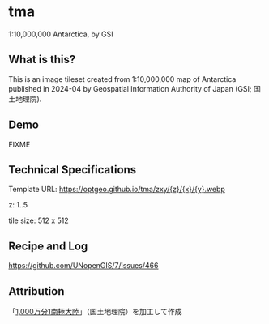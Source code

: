 # tma
1:10,000,000 Antarctica, by GSI

## What is this? 
This is an image tileset created from 1:10,000,000 map of Antarctica published in 2024-04 by Geospatial Information Authority of Japan (GSI; 国土地理院).

## Demo
FIXME

## Technical Specifications
Template URL: https://optgeo.github.io/tma/zxy/{z}/{x}/{y}.webp

z: 1..5

tile size: 512 x 512

## Recipe and Log
https://github.com/UNopenGIS/7/issues/466

## Attribution
「[1,000万分1南極大陸](https://www.gsi.go.jp/antarctic/download_index_03.html)」（国土地理院）を加工して作成
